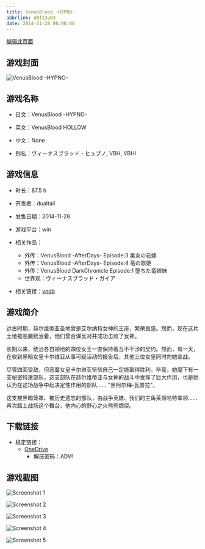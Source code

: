 ```yaml
---
title: VenusBlood -HYPNO-
abbrlink: d0f13a03
date: 2014-11-28 00:00:00
---
```

[编辑此页面](https://github.com/ACG-3/ADV3-source/blob/main/source/_posts/games/VenusBlood%20-HYPNO-.md)

## 游戏封面

![VenusBlood -HYPNO-](https://pan.timero.xyz/d/onedrive/img_lib_001/VenusBlood%20-HYPNO-_cover.avif)


## 游戏名称

- 日文：VenusBlood -HYPNO-
- 英文：VenusBlood HOLLOW
- 中文：None

- 别名：ヴィーナスブラッド・ヒュプノ, VBH, VBHI


## 游戏信息

- 时长：87.5 h
- 开发者：dualtail
- 发售日期：2014-11-28
- 游戏平台：win
- 相关作品：
   - 外传：VenusBlood -AfterDays- Episode:3 業炎の花嫁
   - 外传：VenusBlood -AfterDays- Episode:4 竜の歌姫
   - 外传：VenusBlood DarkChronicle Episode:1 堕ちた竜姉妹
   - 世界观：ヴィーナスブラッド・ガイア

- 相关链接：[vndb](https://vndb.org/v15641)


## 游戏简介

远古时期，赫尔维蒂亚圣地曾是艾尔纳特女神的王座，繁荣昌盛。然而，现在这片土地被恶魔统治着，他们曾合谋反对并成功击败了女神。

长期以来，统治各自领地的四位女王一直保持着互不干涉的契约。然而，有一天，在收到黑暗女皇卡尔维亚从事可疑活动的报告后，其他三位女皇同时向她宣战。

尽管四面受敌，但恶魔女皇卡尔维亚坚信自己一定能取得胜利。毕竟，她麾下有一支秘密特遣部队，这支部队在赫尔维蒂亚与女神的战斗中发挥了巨大作用，也是她认为在这场战争中起决定性作用的部队...... "黑阿尔梅-瓦普拉"。

这支被黑暗笼罩、被历史遗忘的部队，由战争英雄、我们的主角莱昂哈特率领......再次踏上战场这个舞台，他内心的野心之火熊熊燃烧。




## 下载链接

- 稳定链接：
    - [OneDrive](https://pan.timero.xyz/onedrive/adv_lib_001/VenusBlood%20-HYPNO-)
        - 解压密码：ADV!



## 游戏截图


![Screenshot 1](https://pan.timero.xyz/d/onedrive/img_lib_001/VenusBlood%20-HYPNO-_Screenshot_1.avif)

![Screenshot 2](https://pan.timero.xyz/d/onedrive/img_lib_001/VenusBlood%20-HYPNO-_Screenshot_2.avif)

![Screenshot 3](https://pan.timero.xyz/d/onedrive/img_lib_001/VenusBlood%20-HYPNO-_Screenshot_3.avif)

![Screenshot 4](https://pan.timero.xyz/d/onedrive/img_lib_001/VenusBlood%20-HYPNO-_Screenshot_4.avif)

![Screenshot 5](https://pan.timero.xyz/d/onedrive/img_lib_001/VenusBlood%20-HYPNO-_Screenshot_5.avif)


